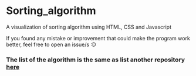 # Sorting_algorithm
A visualization of sorting algorithm using HTML, CSS and Javascript


If you found any mistake or improvement that could make the program work better, feel free to open an issue/s :D


### The list of the algorithm is the same as list another repository [here](https://github.com/Leonlit/Sorting_algorithm)